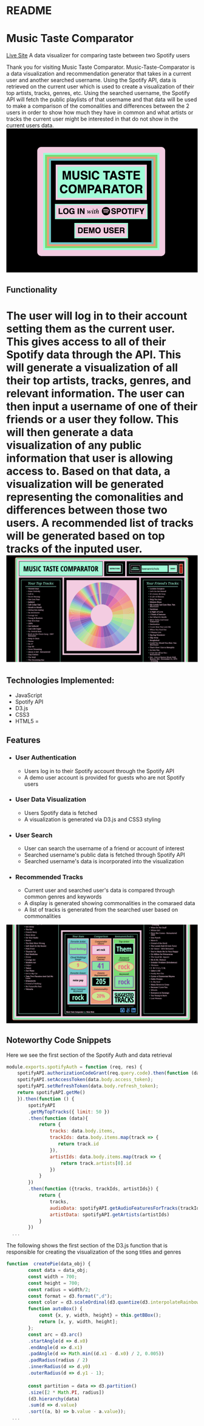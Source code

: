 # README

Music Taste Comparator
=
[Live Site](https://music-taste-comparator.herokuapp.com/)
A data visualizer for comparing taste between two Spotify users

Thank you for visiting Music Taste Comparator. Music-Taste-Comparator is a data visualization and recommendation generator that takes in a current user and another searched username. Using the Spotify API, data is retrieved on the current user which is used to create a visualization of their top artists, tracks, genres, etc. Using the searched username, the Spotify API will fetch the public playlists of that username and that data will be used to make a comparison of the comonalities and differences between the 2 users in order to show how much they have in common and what artists or tracks the current user might be interested in that do not show in the current users data.
<img src="src/stylesheets/MTC-login.png">

## Functionality
The user will log in to their account setting them as the current user. This gives access to all of their Spotify data through the API. This will generate a visualization of all their top artists, tracks, genres, and relevant information. The user can then input a username of one of their friends or a user they follow. This will then generate a data visualization of any public information that user is allowing access to. Based on that data, a visualization will be generated representing the comonalities and differences between those two users. A recommended list of tracks will be generated based on top tracks of the inputed user.
<img src="src/stylesheets/MTC-main.png">
=

## Technologies Implemented:
- JavaScript
- Spotify API
- D3.js
- CSS3
- HTML5
=

## Features
- ### User Authentication
  - Users log in to their Spotify account through the Spotify API
  - A demo user account is provided for guests who are not Spotify users
- ### User Data Visualization
  - Users Spotify data is fetched
  - A visualization is generated via D3.js and CSS3 styling
- ### User Search
  - User can search the username of a friend or account of interest
  - Searched username's public data is fetched through Spotify API
  - Searched username's data is incorporated into the visualization
- ### Recommended Tracks
  - Current user and searched user's data is compared through common genres and keywords
  - A display is generated showing commonalities in the comaraed data
  - A list of tracks is generated from the searched user based on commonalities

<img src="src/stylesheets/MTC-stats.png">

## Noteworthy Code Snippets
Here we see the first section of the Spotify Auth and data retrieval
```Javascript
module.exports.spotifyAuth = function (req, res) {
    spotifyAPI.authorizationCodeGrant(req.query.code).then(function (data) {
    spotifyAPI.setAccessToken(data.body.access_token);
    spotifyAPI.setRefreshToken(data.body.refresh_token);
    return spotifyAPI.getMe()
    }).then(function () {
        spotifyAPI
        .getMyTopTracks({ limit: 50 })
        .then(function (data){
            return {
                tracks: data.body.items,
                trackIds: data.body.items.map(track => {
                   return track.id
                }),
                artistIds: data.body.items.map(track => {
                    return track.artists[0].id
                })
            }
        })
        .then(function ({tracks, trackIds, artistIds}) {
            return {
                tracks,
                audioData: spotifyAPI.getAudioFeaturesForTracks(trackIds),
                artistData: spotifyAPI.getArtists(artistIds)
            }
        })
  ...
```

The following shows the first section of the D3.js function that is responsible for creating the visualization of the song titles and genres
```Javascript
function  createPie(data_obj) {
        const data = data_obj;
        const width = 700;
        const height = 700;
        const radius = width/2;
        const format = d3.format(",d");
        const color = d3.scaleOrdinal(d3.quantize(d3.interpolateRainbow, 13));
        function autoBox() {
            const {x, y, width, height} = this.getBBox();
            return [x, y, width, height];
        };
        const arc = d3.arc()
        .startAngle(d => d.x0)
        .endAngle(d => d.x1)
        .padAngle(d => Math.min((d.x1 - d.x0) / 2, 0.005))
        .padRadius(radius / 2)
        .innerRadius(d => d.y0)
        .outerRadius(d => d.y1 - 1);
            
        const partition = data => d3.partition()
        .size([2 * Math.PI, radius])
        (d3.hierarchy(data)
        .sum(d => d.value)
        .sort((a, b) => b.value - a.value));
  ...
```

<!-- ## Wire Frame
The page consists of a single screen showing the current_user spotify username, an input for the searched username, a datavisualization of their compared data, and a list of suggested tracks based on the compared data.
![Wire Frame](https://ootd-dev.s3.amazonaws.com/Wire_frame_2.png) -->

